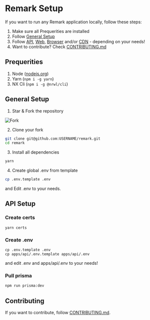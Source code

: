 # Remark Setup

If you want to run any Remark application locally, follow these steps:

1. Make sure all Prequerities are installed
2. Follow [General Setup](SETUP.md#General-Setup)
3. Follow [API](SETUP.md#API-Setup), [Web](SETUP.md#Web-Setup), [Browser](SETIP.md#Browser-Setup) and/or [CDN](SETIP.md#CDN-Setup) - depending on your needs!
4. Want to contribute? Check [CONTRIBUTING.md](CONTRIBUTING.md)

## Prequerities

1. Node ([nodejs.org](https://nodejs.org/en/))
2. Yarn (`npm i -g yarn`)
3. NX Cli (`npm i -g @nrwl/cli`)

## General Setup

1. Star & Fork the repository

![Fork](https://imgur.com/GeR5OCY)

2. Clone your fork

```bash
git clone git@github.com:USERNAME/remark.git
cd remark
```

3. Install all dependencies

```bash
yarn
```

4. Create global .env from template

```bash
cp .env.template .env
```

and Edit .env to your needs.

## API Setup

### Create certs

```
yarn certs
```

### Create .env

```
cp .env.template .env
cp apps/api/.env.template apps/api/.env
```

and edit .env and apps/api/.env to your needs!

### Pull prisma

```bash
npm run prisma:dev
```

## Contributing

If you want to contribute, follow [CONTRIBUTING.md](CONTRIBUTING.md).
